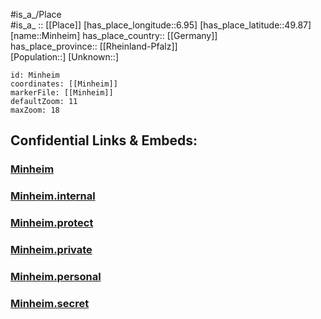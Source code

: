 ﻿---
location: [49.87,6.95] 
mapzoom: [7,12] 
mapmarker: city 
type: City
tags:
- geo/City


SpocWebEntityId: 32494
isDeleted: false
confidential: public

---
#is_a_/Place  
#is_a_ :: [[Place]] 
[has_place_longitude::6.95] 
[has_place_latitude::49.87] 
[name::Minheim] 
has_place_country:: [[Germany]]  
has_place_province:: [[Rheinland-Pfalz]]  
[Population::] 
[Unknown::] 


```leaflet
id: Minheim
coordinates: [[Minheim]] 
markerFile: [[Minheim]] 
defaultZoom: 11 
maxZoom: 18
```


## Confidential Links & Embeds: 

### [Minheim](/_public/Earth/Continent/Europe/Europe~Central/Germany/Germany~West/Rheinland-Pfalz/counties~RP/Bernkastel-Wittlich/cities~Bernkastel-Wittlich/Bernkastel-Kues/City/Minheim.md) 

### [Minheim.internal](/_internal/Earth/Continent/Europe/Europe~Central/Germany/Germany~West/Rheinland-Pfalz/counties~RP/Bernkastel-Wittlich/cities~Bernkastel-Wittlich/Bernkastel-Kues/City/Minheim.internal.md) 

### [Minheim.protect](/_protect/Earth/Continent/Europe/Europe~Central/Germany/Germany~West/Rheinland-Pfalz/counties~RP/Bernkastel-Wittlich/cities~Bernkastel-Wittlich/Bernkastel-Kues/City/Minheim.protect.md) 

### [Minheim.private](/_private/Earth/Continent/Europe/Europe~Central/Germany/Germany~West/Rheinland-Pfalz/counties~RP/Bernkastel-Wittlich/cities~Bernkastel-Wittlich/Bernkastel-Kues/City/Minheim.private.md) 

### [Minheim.personal](/_personal/Earth/Continent/Europe/Europe~Central/Germany/Germany~West/Rheinland-Pfalz/counties~RP/Bernkastel-Wittlich/cities~Bernkastel-Wittlich/Bernkastel-Kues/City/Minheim.personal.md) 

### [Minheim.secret](/_secret/Earth/Continent/Europe/Europe~Central/Germany/Germany~West/Rheinland-Pfalz/counties~RP/Bernkastel-Wittlich/cities~Bernkastel-Wittlich/Bernkastel-Kues/City/Minheim.secret.md) 
